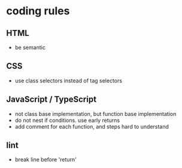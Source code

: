 # coding rules

## HTML

- be semantic

## CSS

- use class selectors instead of tag selectors

## JavaScript / TypeScript

- not class base implementation, but function base implementation
- do not nest if conditions. use early returns
- add comment for each function, and steps hard to understand

## lint

- break line before 'return'